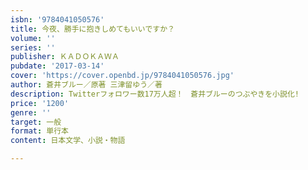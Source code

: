 ```yaml
---
isbn: '9784041050576'
title: 今夜、勝手に抱きしめてもいいですか？
volume: ''
series: ''
publisher: ＫＡＤＯＫＡＷＡ
pubdate: '2017-03-14'
cover: 'https://cover.openbd.jp/9784041050576.jpg'
author: 蒼井ブルー／原著 三津留ゆう／著
description: Twitterフォロワー数17万人超！　蒼井ブルーのつぶやきを小説化!
price: '1200'
genre: ''
target: 一般
format: 単行本
content: 日本文学、小説・物語

---
```

